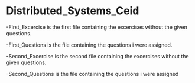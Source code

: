 # Distributed_Systems_Ceid



-First_Excercise is the first file containing the excercises without the given questions.

-First_Questions is the file containing the questions i were assigned. 

-Second_Excercise is the second file containing the excercises without the given questions.

-Second_Questions is the file containing the questions i were assigned 
